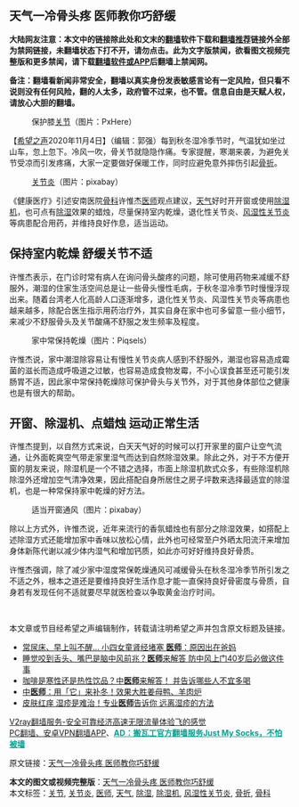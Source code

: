  <h2>天气一冷骨头疼 医师教你巧舒缓</h2> <p class="notice"><b>大陆网友注意：本文中的链接除此处和文末的<a href="https://github.com/bannedbook/fanqiang" >翻墙</a>软件下载和<a href="https://github.com/killgcd/justmysocks/blob/master/README.md">翻墙推荐</a>链接外全部为禁网链接，未翻墙状态下打不开，请勿点击。此为文字版禁闻，欲看图文视频完整版和更多禁闻，请下载<a href="https://github.com/bannedbook/fanqiang">翻墙软件或APP</a>后翻墙上禁闻网。</p><p>备注：翻墙看新闻非常安全，翻墙以真实身份发表敏感言论有一定风险，但只看不说则没有任何风险，翻的人太多，政府管不过来，也不管。信息自由是天赋人权，请放心大胆的翻墙。</b></p>  <div class="entry"> <figure><figcaption>保护膝<a href="https://www.bannedbook.org/bnews/tag/%E5%85%B3%E8%8A%82/" class="st_tag internal_tag" rel="tag" title="标签 关节 下的日志">关节</a>（图片：PxHere）</figcaption></figure> <p>【<span class='wp_keywordlink_affiliate'><a href="https://www.soundofhope.org" title="希望之声" target="_blank">希望之声</a></span>2020年11月4日】（编辑：郭强）每到秋冬湿冷季节时，气温犹如坐过山车，忽上忽下。冷风一吹，骨关节就隐隐作痛。专家提醒，寒潮来袭，为避免关节受凉而引发疼痛，大家一定要做好保暖工作，同时应避免意外摔伤引起<a href="https://www.bannedbook.org/bnews/tag/%E9%AA%A8%E6%8A%98/" class="st_tag internal_tag" rel="tag" title="标签 骨折 下的日志">骨折</a>。</p> <figure><figcaption><a href="https://www.bannedbook.org/bnews/tag/%e5%85%b3%e8%8a%82%e7%82%8e/" class="st_tag internal_tag" rel="tag" title="标签 关节炎 下的日志">关节炎</a>（图片：pixabay）</figcaption></figure> <p>《健康医疗》引述安南医院<a href="https://www.bannedbook.org/bnews/tag/%e9%aa%a8%e7%a7%91/" class="st_tag internal_tag" rel="tag" title="标签 骨科 下的日志">骨科</a>许惟杰<a href="https://www.bannedbook.org/bnews/tag/%E5%8C%BB%E5%B8%88/" class="st_tag internal_tag" rel="tag" title="标签 医师 下的日志">医师</a>观点建议，<a href="https://www.bannedbook.org/bnews/tag/%E5%A4%A9%E6%B0%94/" class="st_tag internal_tag" rel="tag" title="标签 天气 下的日志">天气</a>好时开开窗或使用<a href="https://www.bannedbook.org/bnews/tag/%E9%99%A4%E6%B9%BF%E6%9C%BA/" class="st_tag internal_tag" rel="tag" title="标签 除湿机 下的日志">除湿机</a>，也可点有<a href="https://www.bannedbook.org/bnews/tag/%E9%99%A4%E6%B9%BF/" class="st_tag internal_tag" rel="tag" title="标签 除湿 下的日志">除湿</a>效果的蜡烛，尽量保持室内乾燥，退化性关节炎、<a href="https://www.bannedbook.org/bnews/tag/%e9%a3%8e%e6%b9%bf%e6%80%a7%e5%85%b3%e8%8a%82%e7%82%8e/" class="st_tag internal_tag" rel="tag" title="标签 风湿性关节炎 下的日志">风湿性关节炎</a>等病患配合用药，并维持良好作息，适当运动。</p> <h2>保持室内乾燥 舒缓关节不适</h2> <p>许惟杰表示，在门诊时常有病人在询问骨头酸疼的问题，除可使用药物来减缓不舒服外，潮湿的住家生活空间总是让一些骨头慢性毛病，于秋冬湿冷季节时慢慢浮现出来。随着台湾老人化高龄人口逐渐增多，退化性关节炎、风湿性关节炎等病患也越来越多，除配合医生指示用药治疗外，其实自身在家中也可多留意一些小细节，来减少不舒服骨头及关节酸痛不舒服之发生频率及程度。</p>  <figure><figcaption>家中常保持乾燥（图片：Piqsels）</figcaption></figure> <p>许惟杰说，家中潮湿除容易让有慢性关节炎病人感到不舒服外，潮湿也容易造成霉菌的滋长而造成呼吸道之过敏，也容易造成食物发霉，不小心误食甚至还可能引发肠胃不适，因此家中常保持乾燥除可保护骨头与关节外，对于其他身体部位之健康也是有很大的帮助。</p> <h2>开窗、除湿机、点蜡烛 运动正常生活</h2> <p>许惟杰提到，以自然方式来说，白天天气好的时候可以打开家里的窗户让空气流通，让外面乾爽空气带走家里湿气而达到自然除湿效果。除此之外，对于不方便开窗的朋友来说，除湿机是一个不错之选择，市面上除湿机款式众多，有些除湿机除除湿外还增加空气清净效果，因此搭配自身所居住之房子坪数来选择最适宜的除湿机，也是一种常保持家中乾燥的好方法。</p> <figure><figcaption>适当开窗通风（图片：pixabay）</figcaption></figure> <p>除以上方式外，许惟杰说，近年来流行的香氛蜡烛也有部分之除湿效果，如搭配上述除湿方式还能增加家中香味以放松心情，此外也可经常至户外晒太阳流汗来增加身体新陈代谢以减少体内湿气和增加钙质，如此亦可好好维持良好骨质。</p>  <p>许惟杰强调，除了减少家中湿度常保乾燥通风可减缓骨头在秋冬湿冷季节所引发之不适之外，根本之道还是要维持良好生活作息才能一直保持良好骨密度与骨质，自身若有发现任何不适就要尽早就医检查以争取黄金治疗时间。</p> <p> </p> <p>本文章或节目经希望之声编辑制作，转载请注明希望之声并包含原文标题及链接。</p>  <ul class='op-related-articles' title='相关阅读'> <li><a href='https://www.bannedbook.org/bnews/lifebaike/20201105/1426051.html' target='_blank'>常尿床、早上叫不醒… 小四女童肾经堵塞 <b>医师</b>：原因出在爸妈</a></li> <li><a href='https://www.bannedbook.org/bnews/health/20201105/1426038.html' target='_blank'>睡觉咬到舌头、嘴巴是脑中风前兆？<b>医师</b>来解答 防中风上门40岁后必做这件事</a></li> <li><a href='https://www.bannedbook.org/bnews/health/20201105/1426037.html' target='_blank'>咖啡是寒性还是热性饮品？中<b>医师</b>来解答！ 并告诉哪些人不宜多喝</a></li> <li><a href='https://www.bannedbook.org/bnews/comments/20201104/1425772.html' target='_blank'>中<b>医师</b>：用「它」来补冬！效果大胜姜母鸭、羊肉炉</a></li> <li><a href='https://www.bannedbook.org/bnews/health/20201103/1424876.html' target='_blank'>皮肤红痒 湿疹是难治！专业<b>医师</b>告诉你 远离湿疹的方法</a></li> </ul> <p class="texttj"> <a href="https://www.bannedbook.org/forum23/topic22702.html" target="_blank">V2ray翻墙服务-安全可靠经济高速无限流量体验飞的感觉</a><br/> <a href="https://github.com/bannedbook/fanqiang/wiki/%E7%A6%81%E9%97%BB%E7%BD%91%E5%AE%89%E5%8D%93%E7%BF%BB%E5%A2%99%E6%96%B0%E9%97%BBAPP" target="_blank">PC翻墙、安卓VPN翻墙APP</a>、<span onclick="window.open('https://github.com/killgcd/justmysocks/blob/master/README.md')" style="font-weight:bold;color:#00A191;cursor:pointer;text-decoration:underline;outline:none">AD：搬瓦工官方翻墙服务Just My Socks，不怕被墙</span></p><p>原文链接：<a class="src_link"  href="https://www.soundofhope.org/post/439270" target="_blank">天气一冷骨头疼 医师教你巧舒缓</a></p><a name='sharetosocial'></a>       <div><b>本文的图文或视频完整版</b>：<a href='https://www.bannedbook.org/bnews/comments/20201105/1426211.html'>天气一冷骨头疼 医师教你巧舒缓</a></div>  </div><!--END ENTRY--> <div class="postfooter"> <div>本文标签：<a href="https://www.bannedbook.org/bnews/tag/%E5%85%B3%E8%8A%82/" rel="tag">关节</a>, <a href="https://www.bannedbook.org/bnews/tag/%e5%85%b3%e8%8a%82%e7%82%8e/" rel="tag">关节炎</a>, <a href="https://www.bannedbook.org/bnews/tag/%E5%8C%BB%E5%B8%88/" rel="tag">医师</a>, <a href="https://www.bannedbook.org/bnews/tag/%E5%A4%A9%E6%B0%94/" rel="tag">天气</a>, <a href="https://www.bannedbook.org/bnews/tag/%E9%99%A4%E6%B9%BF/" rel="tag">除湿</a>, <a href="https://www.bannedbook.org/bnews/tag/%E9%99%A4%E6%B9%BF%E6%9C%BA/" rel="tag">除湿机</a>, <a href="https://www.bannedbook.org/bnews/tag/%e9%a3%8e%e6%b9%bf%e6%80%a7%e5%85%b3%e8%8a%82%e7%82%8e/" rel="tag">风湿性关节炎</a>, <a href="https://www.bannedbook.org/bnews/tag/%E9%AA%A8%E6%8A%98/" rel="tag">骨折</a>, <a href="https://www.bannedbook.org/bnews/tag/%e9%aa%a8%e7%a7%91/" rel="tag">骨科</a></div>  </div><!--END POSTFOOTER--> 